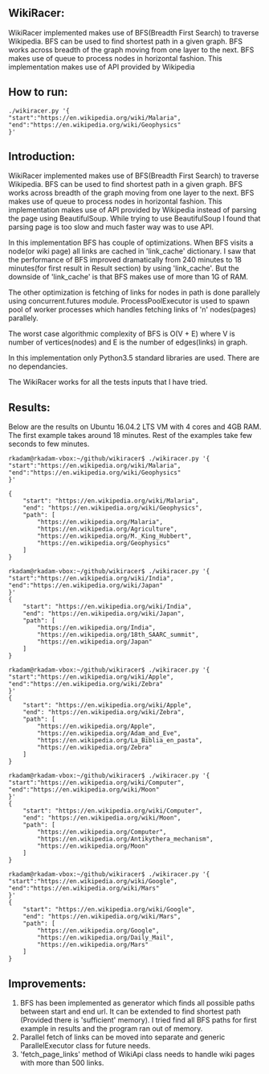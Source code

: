 WikiRacer:
-----------
WikiRacer implemented makes use of BFS(Breadth First Search) to traverse
Wikipedia. BFS can be used to find shortest path in a given graph. BFS 
works across breadth of the graph moving from one layer to the next. 
BFS makes use of queue to process nodes in horizontal fashion. 
This implementation makes use of API provided by Wikipedia

How to run:
-----------

```
./wikiracer.py '{
"start":"https://en.wikipedia.org/wiki/Malaria",
"end":"https://en.wikipedia.org/wiki/Geophysics"
}'
```

Introduction:
-------------
WikiRacer implemented makes use of BFS(Breadth First Search) to traverse
Wikipedia. BFS can be used to find shortest path in a given graph. BFS 
works across breadth of the graph moving from one layer to the next. 
BFS makes use of queue to process nodes in horizontal fashion. 
This implementation makes use of API provided by Wikipedia instead of 
parsing the page using BeautifulSoup. While trying to use BeautifulSoup 
I found that parsing page is too slow and much faster way was to use API.

In this implementation BFS has couple of optimizations. When BFS visits 
a node(or wiki page) all links are cached in 'link_cache' dictionary. 
I saw that the performance of BFS improved dramatically from 240 minutes 
to 18 minutes(for first result in Result section) by using 'link_cache'. 
But the downside of 'link_cache' is that BFS makes use of more than 1G of RAM.

The other optimization is fetching of links for nodes in path is done 
parallely using  concurrent.futures module. ProcessPoolExecutor is used to 
spawn pool of worker processes which handles fetching links of 'n' nodes(pages) 
parallely. 

The worst case algorithmic complexity of BFS is O(V + E) where V is number of 
vertices(nodes) and E is the number of edges(links) in graph.

In this implementation only Python3.5 standard libraries are used. There are no 
dependancies.

The WikiRacer works for all the tests inputs that I have tried.

Results:
---------
Below are the results on Ubuntu 16.04.2 LTS VM with 4 cores and 4GB RAM.
The first example takes around 18 minutes. Rest of the examples take few seconds 
to few minutes.

```
rkadam@rkadam-vbox:~/github/wikiracer$ ./wikiracer.py '{
"start":"https://en.wikipedia.org/wiki/Malaria",
"end":"https://en.wikipedia.org/wiki/Geophysics"
}'

{
    "start": "https://en.wikipedia.org/wiki/Malaria",
    "end": "https://en.wikipedia.org/wiki/Geophysics",
    "path": [
        "https://en.wikipedia.org/Malaria",
        "https://en.wikipedia.org/Agriculture",
        "https://en.wikipedia.org/M._King_Hubbert",
        "https://en.wikipedia.org/Geophysics"
    ]
}
```
```
rkadam@rkadam-vbox:~/github/wikiracer$ ./wikiracer.py '{
"start":"https://en.wikipedia.org/wiki/India",
"end":"https://en.wikipedia.org/wiki/Japan"
}'
{
    "start": "https://en.wikipedia.org/wiki/India",
    "end": "https://en.wikipedia.org/wiki/Japan",
    "path": [
        "https://en.wikipedia.org/India",
        "https://en.wikipedia.org/18th_SAARC_summit",
        "https://en.wikipedia.org/Japan"
    ]
}
```
```
rkadam@rkadam-vbox:~/github/wikiracer$ ./wikiracer.py '{
"start":"https://en.wikipedia.org/wiki/Apple",
"end":"https://en.wikipedia.org/wiki/Zebra"
}'
{
    "start": "https://en.wikipedia.org/wiki/Apple",
    "end": "https://en.wikipedia.org/wiki/Zebra",
    "path": [
        "https://en.wikipedia.org/Apple",
        "https://en.wikipedia.org/Adam_and_Eve",
        "https://en.wikipedia.org/La_Biblia_en_pasta",
        "https://en.wikipedia.org/Zebra"
    ]
}
```
```
rkadam@rkadam-vbox:~/github/wikiracer$ ./wikiracer.py '{
"start":"https://en.wikipedia.org/wiki/Computer",
"end":"https://en.wikipedia.org/wiki/Moon"
}'
{
    "start": "https://en.wikipedia.org/wiki/Computer",
    "end": "https://en.wikipedia.org/wiki/Moon",
    "path": [
        "https://en.wikipedia.org/Computer",
        "https://en.wikipedia.org/Antikythera_mechanism",
        "https://en.wikipedia.org/Moon"
    ]
}
```
```
rkadam@rkadam-vbox:~/github/wikiracer$ ./wikiracer.py '{
"start":"https://en.wikipedia.org/wiki/Google",
"end":"https://en.wikipedia.org/wiki/Mars"
}'
{
    "start": "https://en.wikipedia.org/wiki/Google",
    "end": "https://en.wikipedia.org/wiki/Mars",
    "path": [
        "https://en.wikipedia.org/Google",
        "https://en.wikipedia.org/Daily_Mail",
        "https://en.wikipedia.org/Mars"
    ]
}
```

Improvements:
-------------
1. BFS has been implemented as generator which finds all possible paths 
   between start and end url. It can be extended to find shortest path
   (Provided there is 'sufficient' memory). I tried find all BFS paths 
   for first example in results and the program ran out of memory.
2. Parallel fetch of links can be moved into separate and generic 
   ParallelExecutor class for future needs.
3. 'fetch_page_links' method of WikiApi class needs to handle wiki pages 
   with more than 500 links.
